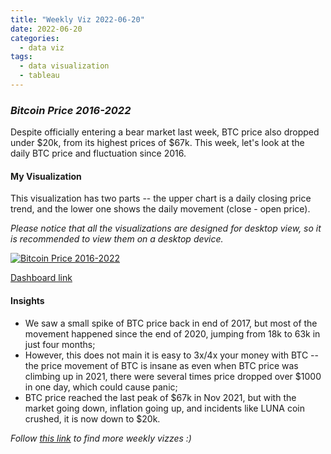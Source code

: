 ```yaml
---
title: "Weekly Viz 2022-06-20"
date: 2022-06-20
categories:
  - data viz
tags:
  - data visualization
  - tableau
---
```


### *Bitcoin Price 2016-2022*

Despite officially entering a bear market last week, BTC price also dropped under $20k, from its highest prices of $67k. This week, let's look at the daily BTC price and fluctuation since 2016.  

#### My Visualization

This visualization has two parts -- the upper chart is a daily closing price trend, and the lower one shows the daily movement (close - open price).  

*Please notice that all the visualizations are designed for desktop view, so it is recommended to view them on a desktop device.*  

<div class='tableauPlaceholder' id='viz1655777403382' style='position: relative'>
  <noscript><a href='#'>
    <img alt='Bitcoin Price 2016-2022 ' src='https:&#47;&#47;public.tableau.com&#47;static&#47;images&#47;20&#47;20220620BitcoinPrice2016-2022&#47;BitcoinPrice2016-2022&#47;1_rss.png' style='border: none' />
    </a></noscript><object class='tableauViz'  style='display:none;'>
  <param name='host_url' value='https%3A%2F%2Fpublic.tableau.com%2F' />
  <param name='embed_code_version' value='3' />
  <param name='site_root' value='' />
  <param name='name' value='20220620BitcoinPrice2016-2022&#47;BitcoinPrice2016-2022' />
  <param name='tabs' value='no' />
  <param name='toolbar' value='yes' />
  <param name='static_image' value='https:&#47;&#47;public.tableau.com&#47;static&#47;images&#47;20&#47;20220620BitcoinPrice2016-2022&#47;BitcoinPrice2016-2022&#47;1.png' />
  <param name='animate_transition' value='yes' />
  <param name='display_static_image' value='yes' />
  <param name='display_spinner' value='yes' />
  <param name='display_overlay' value='yes' />
  <param name='display_count' value='yes' />
  <param name='language' value='en-US' />
  <param name='filter' value='publish=yes' />
  </object></div>       
  <script type='text/javascript'>      
  var divElement = document.getElementById('viz1655777403382');         
  var vizElement = divElement.getElementsByTagName('object')[0];         
  if ( divElement.offsetWidth > 800 ) { vizElement.style.width='800px';vizElement.style.height='627px';} else if ( divElement.offsetWidth > 500 ) { vizElement.style.width='800px';vizElement.style.height='627px';} else { vizElement.style.width='100%';vizElement.style.height='727px';}         
  var scriptElement = document.createElement('script');                 
  scriptElement.src = 'https://public.tableau.com/javascripts/api/viz_v1.js';        
  vizElement.parentNode.insertBefore(scriptElement, vizElement);               
</script>  

[Dashboard link](https://public.tableau.com/views/20220620BitcoinPrice2016-2022/BitcoinPrice2016-2022?:language=en-US&publish=yes&:display_count=n&:origin=viz_share_link)
  
#### Insights
* We saw a small spike of BTC price back in end of 2017, but most of the movement happened since the end of 2020, jumping from 18k to 63k in just four months;  
* However, this does not main it is easy to 3x/4x your money with BTC -- the price movement of BTC is insane as even when BTC price was climbing up in 2021, there were several times price dropped over $1000 in one day, which could cause panic;  
* BTC price reached the last peak of $67k in Nov 2021, but with the market going down, inflation going up, and incidents like LUNA coin crushed, it is now down to $20k.    

*Follow [this link](https://yudong-94.github.io/personal-website/project/WeeklyViz2022/) to find more weekly vizzes :)*
